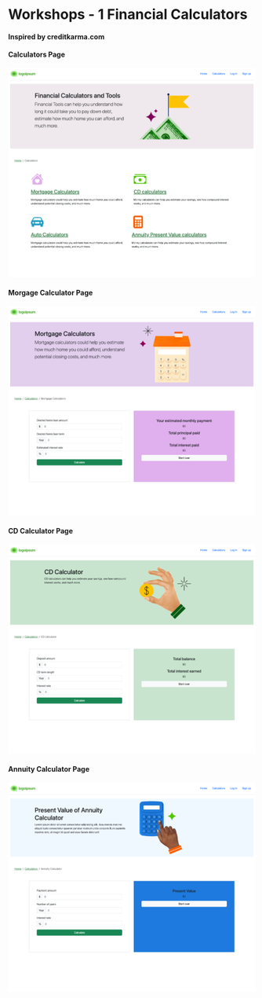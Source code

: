 # Workshops - 1 Financial Calculators

#### Inspired by creditkarma.com


#### Calculators Page

![alt text](./image/financial-calculator-ss.html.png)


#### Morgage Calculator Page

![alt text](./image/morgage-page-ss.html.png)

#### CD Calculator Page

![alt text](/image/cd-calculator-ss.html.png)


#### Annuity Calculator Page

![alt text](./image/annuity-ss.html.png)